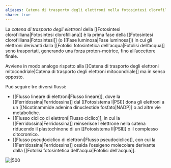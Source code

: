 ```yaml
---
aliases: Catena di trasporto degli elettroni nella fotosintesi clorofilliana, Catena fotosintetica di trasporto degli elettroni, Movimento degli elettroni nella fotosintesi,
share: true
---
```

La *catena di trasporto degli elettroni* della [[Fotosintesi clorofilliana|Fotosintesi clorofilliana]] è la prima fase della [[Fotosintesi clorofilliana|Fotosintesi]] (o [[Fase luminosa|Fase luminosa]]) in cui gli elettroni derivanti dalla [[Fotolisi fotosintetica dell'acqua|Fotolisi dell’acqua]] sono trasportati, generando una forza proton–motrice, fino all’accettore finale.

Avviene in modo analogo rispetto alla [[Catena di trasporto degli elettroni mitocondriale|Catena di trasporto degli elettroni mitocondriale]] ma in senso opposto.

Può seguire tre diversi flussi:
- [[Flusso lineare di elettroni|Flusso lineare]], dove la [[Ferridossina|Ferridossina]] dal [[Fotosistema I|PSI]] dona gli elettroni a un [[Nicotinammide adenina dinucleotide fosfato|NADP]] o ad altre vie metaboliche.
- [[Flusso ciclico di elettroni|Flusso ciclico]], in cui la [[Ferridossina|Ferridossina]] reinserisce l’elettrone nella catena riducendo il plastochinone di un [[Fotosistema II|PSII]] o il complesso citocromico.
- [[Flusso pseudociclico di elettroni|Flusso pseudociclico]], con cui la [[Ferridossina|Ferridossina]] ossida l’ossigeno molecolare derivante dalla [[Fotolisi fotosintetica dell'acqua|Fotolisi dell’acqua]].

![|500](f3da5da3e739d3243131335ed8c37085_MD5%201.png)